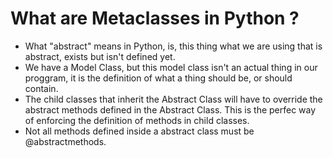 # What are Metaclasses in Python ?
* What "abstract" means in Python, is, this thing what we are using that is abstract, exists but isn't defined yet.
* We have a Model Class, but this model class isn't an actual thing in our proggram, it is the definition of what a thing should be, or should contain.
* The child classes that inherit the Abstract Class will have to override the abstract methods defined in the Abstract Class. This is the perfec way of enforcing the definition of methods in child classes.
* Not all methods defined inside a abstract class must be @abstractmethods.